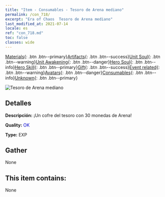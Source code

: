 ```yaml
---
title: "Item - Consumables - Tesoro de Arena mediano"
permalink: /con_718/
excerpt: "Era of Chaos  Tesoro de Arena mediano"
last_modified_at: 2021-07-14
locale: es
ref: "con_718.md"
toc: false
classes: wide
---
```

 [Materials](/ItemsES/){: .btn .btn--primary}[Artifacts](/ItemsES/Artifacts/){: .btn .btn--success}[Unit Soul](/ItemsES/UnitSoul/){: .btn .btn--warning}[Unit Awakening](/ItemsES/UnitAwakening/){: .btn .btn--danger}[Hero Soul](/ItemsES/HeroSoul/){: .btn .btn--info}[Hero Skill](/ItemsES/HeroSkill/){: .btn .btn--primary}[Gift](/ItemsES/Gift/){: .btn .btn--success}[Event related](/ItemsES/Events/){: .btn .btn--warning}[Avatars](/ItemsES/Avatars/){: .btn .btn--danger}[Consumables](/ItemsES/Consumables/){: .btn .btn--info}[Unknown](/ItemsES/Unknown/){: .btn .btn--primary}

 ![Tesoro de Arena mediano](/images/t/i_503.png)

## Detalles
 **Descripción:** ¡Un cofre del tesoro con 30 monedas de Arena!

 **Quality:** <span style="color: #0000CD">OK</span>

 **Type:** EXP

## Gather

  None

## This item contains:

  None

